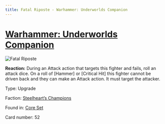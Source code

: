 ```yaml
---
title: Fatal Riposte - Warhammer: Underworlds Companion
---
```


# [Warhammer: Underworlds Companion](https://guidokessels.github.io/wh-underworlds)

  

![Fatal Riposte](https://warhammerunderworlds.com/wp-content/uploads/sites/6/2017/12/052_ENG-Fatal-Riposte.png)

<b>Reaction:</b> During an Attack action that targets this fighter and fails, roll an attack dice. On a roll of [Hammer] or [Critical Hit] this fighter cannot be driven back and they can make an Attack action. It must target the attacker.

Type: Upgrade

Faction: [Steelheart’s Champions](https://guidokessels.github.io/wh-underworlds/factions/steelhearts-champions)

Found in: [Core Set](https://guidokessels.github.io/wh-underworlds/locations/core-set)

Card number: 52
